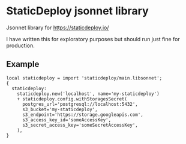 # StaticDeploy jsonnet library

Jsonnet library for https://staticdeploy.io/

I have written this for exploratory purposes but should run just fine for production.

## Example

```jsonnet
local staticdeploy = import 'staticdeploy/main.libsonnet';
{
  staticdeploy:
    staticdeploy.new('localhost', name='my-staticdeploy')
    + staticdeploy.config.withStoragesSecret(
      postgres_url='postgresql://localhost:5432',
      s3_bucket='my-staticdeploy',
      s3_endpoint='https://storage.googleapis.com',
      s3_access_key_id='someAccessKey',
      s3_secret_access_key='someSecretAccessKey',
    ),
}
```
